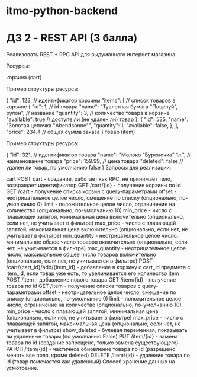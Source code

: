 # itmo-python-backend
# ДЗ 2 - REST API (3 балла)

Реализовать REST + RPC API для выдуманного интернет магазина.

Ресурсы:

корзина (cart)

Пример структуры ресурса:

{
    "id": 123,  // идентификатор корзины
    "items": [  // список товаров в корзине
        {
            "id": 1, // id товара
            "name": "Туалетная бумага \"Поцелуй\", рулон", // название
            "quantity": 3, // количество товара в корзине
            "available": true // доступе ли (не удален ли) товар
        }, 
        {
            "id": 535, 
            "name": "Золотая цепочка \"Abendsonne\"", 
            "quantity": 1,
            "available": false,
        },
    ],
    "price": 234.4 // общая сумма заказа
}
товар (item)

Пример структуры ресурса:

{
    "id": 321, // идентификатор товара
    "name": "Молоко \"Буреночка\" 1л.", // наименование товара
    "price": 159.99, // цена товара
    "deleted": false // удален ли товар, по умолчанию false
}
Запросы для реализации:

cart
POST cart - создание, работает как RPC, не принимает тело, возвращает идентификатор
GET /cart/{id} - получение корзины по id
GET /cart - получение списка корзин с query-параметрами
offset - неотрицательное целое число, смещение по списку (опционально, по-умолчанию 0)
limit - положительное целое число, ограничение на количество (опционально, по-умолчанию 10)
min_price - число с плавающей запятой, минимальная цена включительно (опционально, если нет, не учитывает в фильтре)
max_price - число с плавающей запятой, максимальная цена включительно (опционально, если нет, не учитывает в фильтре)
min_quantity - неотрицательное целое число, минимальное общее число товаров включительно (опционально, если нет, не учитывается в фильтре)
max_quantity - неотрицательное целое число, максимальное общее число товаров включительно (опционально, если нет, не учитывается в фильтре)
POST /cart/{cart_id}/add/{item_id} - добавление в корзину с cart_id предмета с item_id, если товар уже есть, то увеличивается его количество
item
POST /item - добавление нового товара
GET /item/{id} - получение товара по id
GET /item - получение списка товаров с query-параметрами
offset - неотрицательное целое число, смещение по списку (опционально, по-умолчанию 0)
limit - положительное целое число, ограничение на количество (опционально, по-умолчанию 10)
min_price - число с плавающей запятой, минимальная цена (опционально, если нет, не учитывает в фильтре)
max_price - число с плавающей запятой, максимальная цена (опционально, если нет, не учитывает в фильтре)
show_deleted - булевая переменная, показывать ли удаленные товары (по умолчанию False)
PUT /item/{id} - замена товара по id (создание запрещено, только замена существующего)
PATCH /item/{id} - частичное обновление товара по id (разрешено менять все поля, кроме deleted)
DELETE /item/{id} - удаление товара по id (товар помечается как удаленный)
Способ хранение данных на усмотрение.

